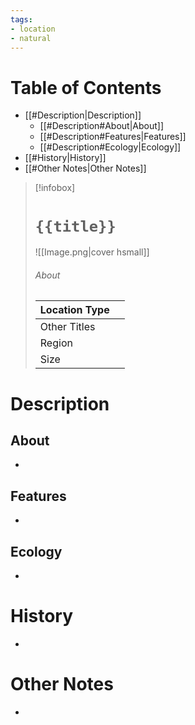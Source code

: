 ```yaml
---
tags:
- location
- natural
---
```

# Table of Contents
- [[#Description|Description]]
	- [[#Description#About|About]]
	- [[#Description#Features|Features]]
	- [[#Description#Ecology|Ecology]]
- [[#History|History]]
- [[#Other Notes|Other Notes]]

> [!infobox]
> # `{{title}}`
> ![[Image.png|cover hsmall]]
> ###### About
> | Location Type |   |
> | ---- | ---- |
> | Other Titles |  |
> | Region |  |
> | Size |  |
# Description
## About
-
## Features
-
## Ecology
-
# History
-
# Other Notes
-